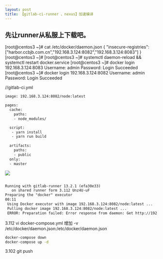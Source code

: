 ```yaml
---
layout: post
title: 【gitlab-ci-runner 、nexus】加速编译
---
```


## 先让runner从私服上下载吧。
[root@centos3 ~]# cat /etc/docker/daemon.json
{
 "insecure-registries": ["harbor.ccbjb.com.cn","192.168.3.124:8082","192.168.3.124:8083"]
}
[root@centos3 ~]#
[root@centos3 ~]# systemctl daemon-reload && systemctl restart docker.service
[root@centos3 ~]# docker login 192.168.3.124:8083
Username: admin
Password:
Login Succeeded
[root@centos3 ~]# docker login 192.168.3.124:8082
Username: admin
Password:
Login Succeeded

//gitlab-ci.yml

```xml
image: 192.168.3.124:8082/node:latest

pages:
  cache:
    paths:
    - node_modules/

  script:
   - yarn install
   - yarn run build 
 
  artifacts:
    paths:
    - public
  only:
  - master
```
![](/docs/images/2020-08-08-09-20-47.png)
```xml

Running with gitlab-runner 13.2.1 (efa30e33)
   on shared runner form 3.112 Unz4U-uF
Preparing the "docker" executor
00:11
 Using Docker executor with image 192.168.3.124:8082/node:latest ...
 Pulling docker image 192.168.3.124:8082/node:latest ...
 ERROR: Preparation failed: Error response from daemon: Get http://192.168.3.124:8082/v2/node/manifests/latest: no basic auth credentials (docker.go:131:0s)
 ```

 3.112 
 vi docker-compose.yml
增加 -v /etc/docker/daemon.json:/etc/docker/daemon.json

```bash
docker-compose down
docker-compose up -d
```

3.102
git push

